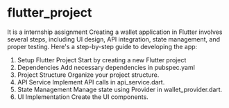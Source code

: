 # flutter_project
It is a internship assignment
Creating a wallet application in Flutter involves several steps, including UI design, API integration, state management, and proper testing. Here's a step-by-step guide to developing the app:

1. Setup Flutter Project
Start by creating a new Flutter project
2. Dependencies
Add necessary dependencies in pubspec.yaml
3. Project Structure
Organize your project structure.
4. API Service
Implement API calls in api_service.dart.
5. State Management
Manage state using Provider in wallet_provider.dart.
6. UI Implementation
Create the UI components.
